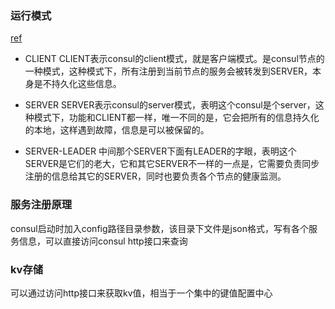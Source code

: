 ### 运行模式

[ref](https://cloud.tencent.com/developer/article/1444664)

- CLIENT
CLIENT表示consul的client模式，就是客户端模式。是consul节点的一种模式，这种模式下，所有注册到当前节点的服务会被转发到SERVER，本身是不持久化这些信息。

- SERVER
SERVER表示consul的server模式，表明这个consul是个server，这种模式下，功能和CLIENT都一样，唯一不同的是，它会把所有的信息持久化的本地，这样遇到故障，信息是可以被保留的。

- SERVER-LEADER
中间那个SERVER下面有LEADER的字眼，表明这个SERVER是它们的老大，它和其它SERVER不一样的一点是，它需要负责同步注册的信息给其它的SERVER，同时也要负责各个节点的健康监测。

### 服务注册原理

consul启动时加入config路径目录参数，该目录下文件是json格式，写有各个服务信息，可以直接访问consul http接口来查询

### kv存储

可以通过访问http接口来获取kv值，相当于一个集中的键值配置中心